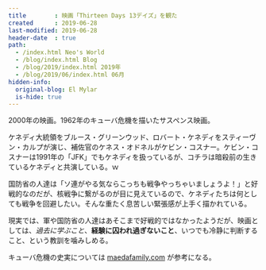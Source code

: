 ```yaml
---
title        : 映画「Thirteen Days 13デイズ」を観た
created      : 2019-06-28
last-modified: 2019-06-28
header-date  : true
path:
  - /index.html Neo's World
  - /blog/index.html Blog
  - /blog/2019/index.html 2019年
  - /blog/2019/06/index.html 06月
hidden-info:
  original-blog: El Mylar
  is-hide: true
---
```


2000年の映画。1962年のキューバ危機を描いたサスペンス映画。

ケネディ大統領をブルース・グリーンウッド、ロバート・ケネディをスティーヴン・カルプが演じ、補佐官のケネス・オドネルがケビン・コスナー。ケビン・コスナーは1991年の「JFK」でもケネディを扱っているが、コチラは暗殺前の生きているケネディと共演している。ｗ

国防省の人達は「ソ連がやる気ならこっちも戦争やっちゃいましょうよ！」と好戦的なのだが、核戦争に繋がるのが目に見えているので、ケネディたちは何としても戦争を回避したい。そんな重たく息苦しい緊張感が上手く描かれている。

現実では、軍や国防省の人達はあそこまで好戦的ではなかったようだが、映画としては、_過去に学ぶこと_、__経験に囚われ過ぎないこと__、いつでも冷静に判断すること、という教訓を噛みしめる。

キューバ危機の史実については [maedafamily.com](http://www.maedafamily.com/cuba/index.htm) が参考になる。
